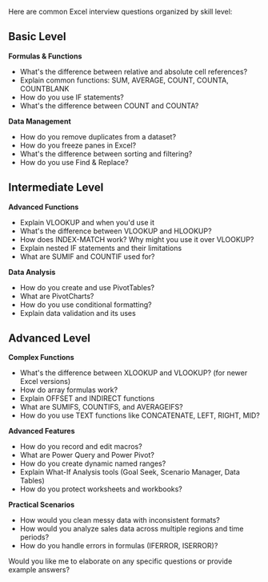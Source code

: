 Here are common Excel interview questions organized by skill level:

## Basic Level

**Formulas & Functions**
- What's the difference between relative and absolute cell references?
- Explain common functions: SUM, AVERAGE, COUNT, COUNTA, COUNTBLANK
- How do you use IF statements?
- What's the difference between COUNT and COUNTA?

**Data Management**
- How do you remove duplicates from a dataset?
- How do you freeze panes in Excel?
- What's the difference between sorting and filtering?
- How do you use Find & Replace?

## Intermediate Level

**Advanced Functions**
- Explain VLOOKUP and when you'd use it
- What's the difference between VLOOKUP and HLOOKUP?
- How does INDEX-MATCH work? Why might you use it over VLOOKUP?
- Explain nested IF statements and their limitations
- What are SUMIF and COUNTIF used for?

**Data Analysis**
- How do you create and use PivotTables?
- What are PivotCharts?
- How do you use conditional formatting?
- Explain data validation and its uses

## Advanced Level

**Complex Functions**
- What's the difference between XLOOKUP and VLOOKUP? (for newer Excel versions)
- How do array formulas work?
- Explain OFFSET and INDIRECT functions
- What are SUMIFS, COUNTIFS, and AVERAGEIFS?
- How do you use TEXT functions like CONCATENATE, LEFT, RIGHT, MID?

**Advanced Features**
- How do you record and edit macros?
- What are Power Query and Power Pivot?
- How do you create dynamic named ranges?
- Explain What-If Analysis tools (Goal Seek, Scenario Manager, Data Tables)
- How do you protect worksheets and workbooks?

**Practical Scenarios**
- How would you clean messy data with inconsistent formats?
- How would you analyze sales data across multiple regions and time periods?
- How do you handle errors in formulas (IFERROR, ISERROR)?

Would you like me to elaborate on any specific questions or provide example answers?

